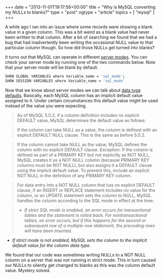 +++
date = "2013-11-01T19:17:56+00:00"
title = "Why is MySQL converting my NULLs to blanks?"
type = "post"
ogtype = "article"
topics = [ "mysql" ]
+++

A while ago I ran into an issue where some records were showing a blank value in a given column. This was a bit weird as a blank value had never been written to that column. After a bit of searching we found that we had a bug that had inadvertently been writing the occasional NULL value to that particular column though. So how did those NULLs get turned into blanks?

It turns out that MySQL can operate in different [server modes](https://dev.mysql.com/doc/refman/5.0/en/sql-mode.html). You can check your server mode by running one of the two commands below. Note that your server mode will be blank by default.

```bash
SHOW GLOBAL VARIABLES where Variable_name = 'sql_mode';
SHOW SESSION VARIABLES where Variable_name = 'sql_mode'
```

Now that we know about server modes we can talk about [data type defaults](https://dev.mysql.com/doc/refman/5.0/en/data-type-defaults.html). Basically, each MySQL column has an implicit default value assigned to it. Under certain circumstances this default value might be used instead of the value you were expecting.

> As of MySQL 5.0.2, if a column definition includes no explicit DEFAULT value, MySQL determines the default value as follows:

> If the column can take NULL as a value, the column is defined with an explicit DEFAULT NULL clause. This is the same as before 5.0.2.

>If the column cannot take NULL as the value, MySQL defines the column with no explicit DEFAULT clause. Exception: If the column is defined as part of a PRIMARY KEY but not explicitly as NOT NULL, MySQL creates it as a NOT NULL column (because PRIMARY KEY columns must be NOT NULL), but also assigns it a DEFAULT clause using the implicit default value. To prevent this, include an explicit NOT NULL in the definition of any PRIMARY KEY column.

> For data entry into a NOT NULL column that has no explicit DEFAULT clause, if an INSERT or REPLACE statement includes no value for the column, or an UPDATE statement sets the column to NULL, MySQL handles the column according to the SQL mode in effect at the time:

> * *If strict SQL mode is enabled, an error occurs for transactional tables and the statement is rolled back. For nontransactional tables, an error occurs, but if this happens for the second or subsequent row of a multiple-row statement, the preceding rows will have been inserted.*
* *If strict mode is not enabled, MySQL sets the column to the implicit default value for the column data type.*

We found that our code was sometimes writing NULLs to a NOT NULL column on a server that was not running in strict mode. This in turn caused our NULLs to silently get changed to blanks as this was the column default value. Mystery solved.

